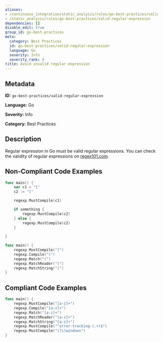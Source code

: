 ```yaml
---
aliases:
- /continuous_integration/static_analysis/rules/go-best-practices/valid-regular-expression
- /static_analysis/rules/go-best-practices/valid-regular-expression
dependencies: []
disable_edit: true
group_id: go-best-practices
meta:
  category: Best Practices
  id: go-best-practices/valid-regular-expression
  language: Go
  severity: Info
  severity_rank: 4
title: Avoid invalid regular expression
---
```

<!--  SOURCED FROM https://github.com/DataDog/datadog-static-analyzer-rule-docs -->


## Metadata
**ID:** `go-best-practices/valid-regular-expression`

**Language:** Go

**Severity:** Info

**Category:** Best Practices

## Description
Regular expression in Go must be valid regular expressions. You can check the validity of regular expressions on [regex101.com](https://regex101.com/).

## Non-Compliant Code Examples
```go
func main() {
    var c1 = "["
    c2 := "["

    regexp.MustCompile(c1)

    if something {
        regexp.MustCompile(c2)
    } else {
        regexp.MustCompile(c2)
    }
    
}
```

```go
func main() {
    regexp.MustCompile("[")
    regexp.Compile("(")
    regexp.Match("(")
    regexp.MatchReader("(")
    regexp.MatchString("(")
}
```

## Compliant Code Examples
```go
func main() {
    regexp.MustCompile("[a-z]+")
    regexp.Compile("[a-z]+")
    regexp.Match("[a-z]+")
    regexp.MatchReader("[a-z]+")
    regexp.MatchString("[a-z]+")
    regexp.MustCompile("^error-tracking-(.+)$")
    regexp.MustCompile("(?i)windows")    
}
```

